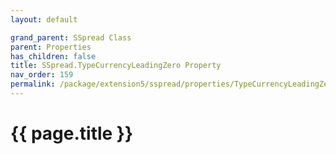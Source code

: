 ```yaml
---
layout: default

grand_parent: SSpread Class
parent: Properties
has_children: false
title: SSpread.TypeCurrencyLeadingZero Property
nav_order: 159
permalink: /package/extension5/sspread/properties/TypeCurrencyLeadingZero
---
```

# {{ page.title }}